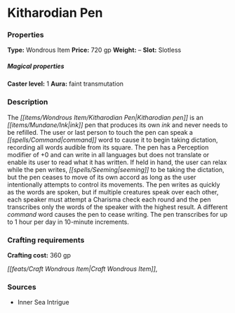 ﻿---
Title: "Kitharodian Pen"
Type: "Wondrous Item"
Price: "720 gp"
Weight: "–"
Slot: "Slotless"
Caster level: "1"
Aura: "faint transmutation"
Description: |
  "The _Kitharodian pen_ is an ink pen that produces its own ink and never needs to be refilled. The user or last person to touch the pen can speak a command word to cause it to begin taking dictation, recording all words audible from its square. The pen has a Perception modifier of +0 and can write in all languages but does not translate or enable its user to read what it has written. If held in hand, the user can relax while the pen writes, seeming to be taking the dictation, but the pen ceases to move of its own accord as long as the user intentionally attempts to control its movements. The pen writes as quickly as the words are spoken, but if multiple creatures speak over each other, each speaker must attempt a Charisma check each round and the pen transcribes only the words of the speaker with the highest result. A different command word causes the pen to cease writing. The pen transcribes for up to 1 hour per day in 10-minute increments."
Crafting cost: "360 gp"
Sources: "['Inner Sea Intrigue']"
---

# Kitharodian Pen

### Properties

**Type:** Wondrous Item **Price:** 720 gp **Weight:** – **Slot:** Slotless

##### Magical properties

**Caster level:** 1 **Aura:** faint transmutation

### Description

The _[[items/Wondrous Item/Kitharodian Pen|Kitharodian pen]]_ is an _[[items/Mundane/Ink|ink]]_ pen that produces its own _ink_ and never needs to be refilled. The user or last person to touch the pen can speak a _[[spells/Command|command]]_ word to cause it to begin taking dictation, recording all words audible from its square. The pen has a Perception modifier of +0 and can write in all languages but does not translate or enable its user to read what it has written. If held in hand, the user can relax while the pen writes, _[[spells/Seeming|seeming]]_ to be taking the dictation, but the pen ceases to move of its own accord as long as the user intentionally attempts to control its movements. The pen writes as quickly as the words are spoken, but if multiple creatures speak over each other, each speaker must attempt a Charisma check each round and the pen transcribes only the words of the speaker with the highest result. A different _command_ word causes the pen to cease writing. The pen transcribes for up to 1 hour per day in 10-minute increments.

### Crafting requirements

**Crafting cost:** 360 gp

_[[feats/Craft Wondrous Item|Craft Wondrous Item]]_,

### Sources

* Inner Sea Intrigue